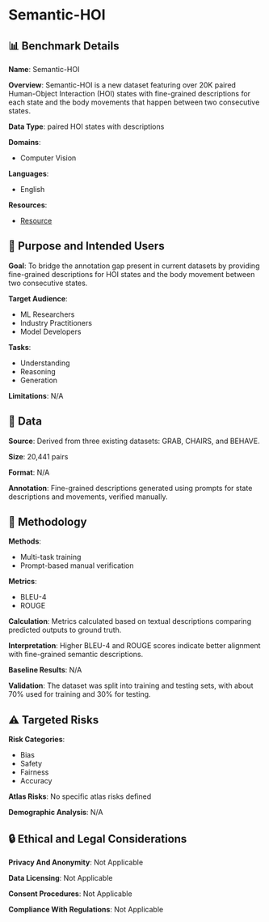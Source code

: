 # Semantic-HOI

## 📊 Benchmark Details

**Name**: Semantic-HOI

**Overview**: Semantic-HOI is a new dataset featuring over 20K paired Human-Object Interaction (HOI) states with fine-grained descriptions for each state and the body movements that happen between two consecutive states.

**Data Type**: paired HOI states with descriptions

**Domains**:
- Computer Vision

**Languages**:
- English

**Resources**:
- [Resource](https://f-hoi.github.io)

## 🎯 Purpose and Intended Users

**Goal**: To bridge the annotation gap present in current datasets by providing fine-grained descriptions for HOI states and the body movement between two consecutive states.

**Target Audience**:
- ML Researchers
- Industry Practitioners
- Model Developers

**Tasks**:
- Understanding
- Reasoning
- Generation

**Limitations**: N/A

## 💾 Data

**Source**: Derived from three existing datasets: GRAB, CHAIRS, and BEHAVE.

**Size**: 20,441 pairs

**Format**: N/A

**Annotation**: Fine-grained descriptions generated using prompts for state descriptions and movements, verified manually.

## 🔬 Methodology

**Methods**:
- Multi-task training
- Prompt-based manual verification

**Metrics**:
- BLEU-4
- ROUGE

**Calculation**: Metrics calculated based on textual descriptions comparing predicted outputs to ground truth.

**Interpretation**: Higher BLEU-4 and ROUGE scores indicate better alignment with fine-grained semantic descriptions.

**Baseline Results**: N/A

**Validation**: The dataset was split into training and testing sets, with about 70% used for training and 30% for testing.

## ⚠️ Targeted Risks

**Risk Categories**:
- Bias
- Safety
- Fairness
- Accuracy

**Atlas Risks**:
No specific atlas risks defined

**Demographic Analysis**: N/A

## 🔒 Ethical and Legal Considerations

**Privacy And Anonymity**: Not Applicable

**Data Licensing**: Not Applicable

**Consent Procedures**: Not Applicable

**Compliance With Regulations**: Not Applicable
